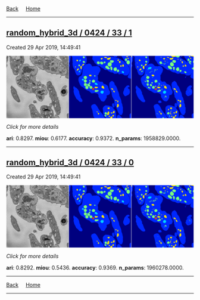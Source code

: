 
[Back](..)&nbsp;&nbsp;&nbsp;&nbsp;&nbsp;[Home](https://leapmanlab.github.io/snapshots)

---

<div class="summary"><a href="1"><h2>random_hybrid_3d / 0424 / 33 / 1</h2></a><p>Created 29 Apr 2019, 14:49:41
</p><a href="1"><img src="1/media/summary.png" align="center"></a><p>
<i>Click for more details</i>
</p></div>

**ari**: 0.8297. **miou**: 0.6177. **accuracy**: 0.9372. **n_params**: 1958829.0000. 

---

<div class="summary"><a href="0"><h2>random_hybrid_3d / 0424 / 33 / 0</h2></a><p>Created 29 Apr 2019, 14:49:41
</p><a href="0"><img src="0/media/summary.png" align="center"></a><p>
<i>Click for more details</i>
</p></div>

**ari**: 0.8292. **miou**: 0.5436. **accuracy**: 0.9369. **n_params**: 1960278.0000. 

---

[Back](..)&nbsp;&nbsp;&nbsp;&nbsp;&nbsp;[Home](https://leapmanlab.github.io/snapshots)

---